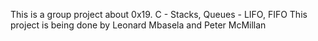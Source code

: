 This is a group project about 0x19. C - Stacks, Queues - LIFO, FIFO
This project is being done by Leonard Mbasela and Peter McMillan
